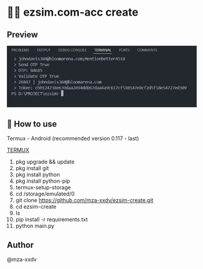 # 🕵️‍♂️ ezsim.com-acc create

## Preview
![image_2025-01-07_03-17-13.png!](image_2025-01-07_03-17-13.png)

## 🚀 How to use

Termux - Android (recommended version 0.117 - last)

[TERMUX](https://www.apkmirror.com/apk/fredrik-fornwall/termux-fdroid-version/termux-fdroid-version-0-119-0-beta-1-release/termux-f-droid-version-0-119-0-beta-1-android-apk-download/)

1. pkg upgrade && update
2. pkg install git
3. pkg install python
4. pkg install python-pip
5. termux-setup-storage
6. cd /storage/emulated/0
7. git clone https://github.com/mza-xxdv/ezsim-create.git
8. cd ezsim-create
9. ls
10. pip install -r requirements.txt
11. python main.py


## Author
@mza-xxdv
